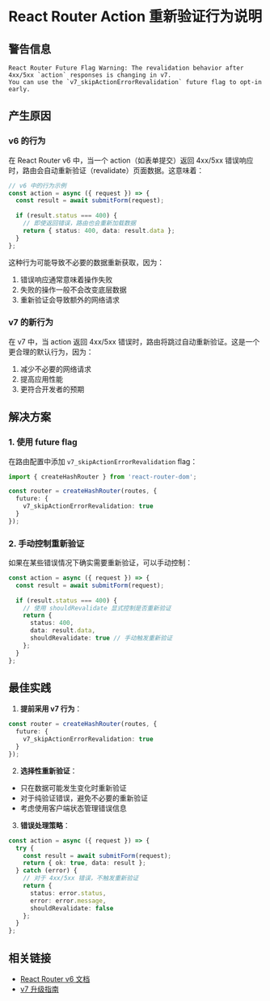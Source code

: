# React Router Action 重新验证行为说明

## 警告信息
```
React Router Future Flag Warning: The revalidation behavior after 4xx/5xx `action` responses is changing in v7. 
You can use the `v7_skipActionErrorRevalidation` future flag to opt-in early.
```

## 产生原因

### v6 的行为
在 React Router v6 中，当一个 action（如表单提交）返回 4xx/5xx 错误响应时，路由会自动重新验证（revalidate）页面数据。这意味着：

```typescript
// v6 中的行为示例
const action = async ({ request }) => {
  const result = await submitForm(request);
  
  if (result.status === 400) {
    // 即使返回错误，路由也会重新加载数据
    return { status: 400, data: result.data };
  }
};
```

这种行为可能导致不必要的数据重新获取，因为：
1. 错误响应通常意味着操作失败
2. 失败的操作一般不会改变底层数据
3. 重新验证会导致额外的网络请求

### v7 的新行为
在 v7 中，当 action 返回 4xx/5xx 错误时，路由将跳过自动重新验证。这是一个更合理的默认行为，因为：
1. 减少不必要的网络请求
2. 提高应用性能
3. 更符合开发者的预期

## 解决方案

### 1. 使用 future flag
在路由配置中添加 `v7_skipActionErrorRevalidation` flag：

```typescript
import { createHashRouter } from 'react-router-dom';

const router = createHashRouter(routes, {
  future: {
    v7_skipActionErrorRevalidation: true
  }
});
```

### 2. 手动控制重新验证
如果在某些错误情况下确实需要重新验证，可以手动控制：

```typescript
const action = async ({ request }) => {
  const result = await submitForm(request);
  
  if (result.status === 400) {
    // 使用 shouldRevalidate 显式控制是否重新验证
    return { 
      status: 400, 
      data: result.data,
      shouldRevalidate: true // 手动触发重新验证
    };
  }
};
```

## 最佳实践

1. **提前采用 v7 行为**：
```typescript
const router = createHashRouter(routes, {
  future: {
    v7_skipActionErrorRevalidation: true
  }
});
```

2. **选择性重新验证**：
- 只在数据可能发生变化时重新验证
- 对于纯验证错误，避免不必要的重新验证
- 考虑使用客户端状态管理错误信息

3. **错误处理策略**：
```typescript
const action = async ({ request }) => {
  try {
    const result = await submitForm(request);
    return { ok: true, data: result };
  } catch (error) {
    // 对于 4xx/5xx 错误，不触发重新验证
    return { 
      status: error.status,
      error: error.message,
      shouldRevalidate: false
    };
  }
};
```

## 相关链接
- [React Router v6 文档](https://reactrouter.com/docs/en/v6)
- [v7 升级指南](https://reactrouter.com/docs/en/v6/upgrading/v7) 